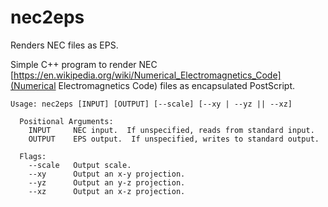 # nec2eps
Renders NEC files as EPS.

Simple C++ program to render NEC
[https://en.wikipedia.org/wiki/Numerical_Electromagnetics_Code](Numerical Electromagnetics Code) files as
encapsulated PostScript.

```
Usage: nec2eps [INPUT] [OUTPUT] [--scale] [--xy | --yz || --xz]

  Positional Arguments:
    INPUT     NEC input.  If unspecified, reads from standard input.
    OUTPUT    EPS output.  If unspecified, writes to standard output.

  Flags:
    --scale   Output scale.
    --xy      Output an x-y projection.
    --yz      Output an y-z projection.
    --xz      Output an x-z projection.
```
